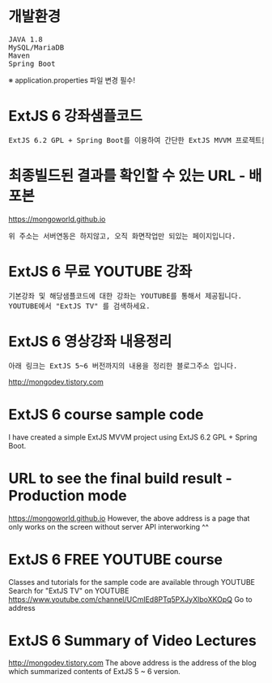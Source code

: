 # 개발환경
<pre>
JAVA 1.8
MySQL/MariaDB
Maven
Spring Boot
</pre>
 
※ application.properties 파일 변경 필수!

# ExtJS 6 강좌샘플코드
<pre>
ExtJS 6.2 GPL + Spring Boot를 이용하여 간단한 ExtJS MVVM 프로젝트를 만들어보았습니다.
</pre>

# 최종빌드된 결과를 확인할 수 있는 URL - 배포본
https://mongoworld.github.io
<pre>
위 주소는 서버연동은 하지않고, 오직 화면작업만 되있는 페이지입니다.
</pre>

# ExtJS 6 무료 YOUTUBE 강좌
<pre>
기본강좌 및 해당샘플코드에 대한 강좌는 YOUTUBE를 통해서 제공됩니다.
YOUTUBE에서 "ExtJS TV" 를 검색하세요.
</pre>

# ExtJS 6 영상강좌 내용정리
<pre>
아래 링크는 ExtJS 5~6 버전까지의 내용을 정리한 블로그주소 입니다.
</pre>

http://mongodev.tistory.com

# ExtJS 6 course sample code
I have created a simple ExtJS MVVM project using ExtJS 6.2 GPL + Spring Boot.

# URL to see the final build result - Production mode
https://mongoworld.github.io
However, the above address is a page that only works on the screen without server API interworking ^^

# ExtJS 6 FREE YOUTUBE course
Classes and tutorials for the sample code are available through YOUTUBE
Search for "ExtJS TV" on YOUTUBE
https://www.youtube.com/channel/UCmIEd8PTq5PXJyXlboXKOpQ
Go to address


# ExtJS 6 Summary of Video Lectures
http://mongodev.tistory.com
The above address is the address of the blog which summarized contents of ExtJS 5 ~ 6 version.
